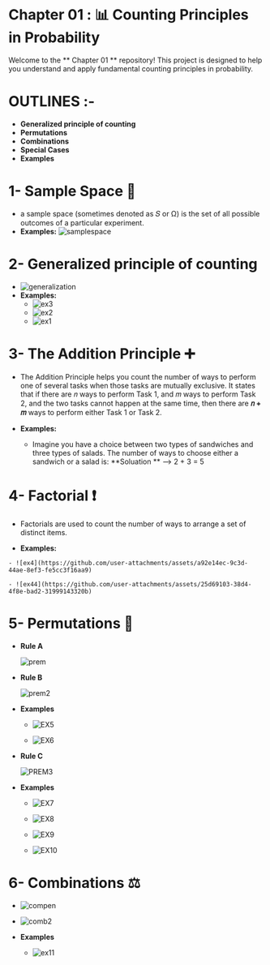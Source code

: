 # Chapter 01 : 📊 Counting Principles in Probability

Welcome to the ** Chapter 01 ** repository! This project is designed to help you understand and apply fundamental counting principles in probability.

# OUTLINES :- 
  
  - **Generalized principle of counting** 
  - **Permutations**
  - **Combinations**
  - **Special Cases**
  - **Examples**

# 1- Sample Space 🎲
  - a sample space (sometimes denoted as 𝑆 or Ω) is the set of all possible outcomes of a particular experiment.
  - **Examples:**
    ![samplespace](https://github.com/user-attachments/assets/83aa67e4-bdaf-47cc-bdff-76cc3da24c57)
    
# 2-  **Generalized principle of counting**
  - ![generalization](https://github.com/user-attachments/assets/38804614-4c71-4daf-aee4-397c19695e18)
  - **Examples:**
    - ![ex3](https://github.com/user-attachments/assets/dbd1fba3-e21d-43e6-a584-658593334b40)
    - ![ex2](https://github.com/user-attachments/assets/9c09a1d5-314a-4fc1-abe6-e97d0749468f)
    - ![ex1](https://github.com/user-attachments/assets/d88bfdae-ff81-4561-b308-864305fb75d8)

# 3- **The Addition Principle ➕**
  - The Addition Principle helps you count the number of ways to perform one of several tasks when those tasks are mutually exclusive. It states that if there are 𝑛 ways to perform Task 1, and 𝑚 ways to perform 
    Task 2, and the two tasks cannot happen at the same time, then there are **𝑛 + 𝑚** ways to perform either Task 1 or Task 2.
    
  - **Examples:**
    
    - Imagine you have a choice between two types of sandwiches and three types of salads. The number of ways to choose either a sandwich or a salad is:
         **Soluation ** --> 2 + 3 = 5

      
# 4- **Factorial ❗** 
  - Factorials are used to count the number of ways to arrange a set of distinct items.
    
   - **Examples:**

    - ![ex4](https://github.com/user-attachments/assets/a92e14ec-9c3d-44ae-8ef3-fe5cc3f16aa9)
    
    - ![ex44](https://github.com/user-attachments/assets/25d69103-38d4-4f8e-bad2-31999143320b)
    

# 5- **Permutations 🔄** 

  - **Rule A** 
    
    ![prem](https://github.com/user-attachments/assets/b76e03df-8ed8-4e74-9f89-e187f9d65448)
   
  - **Rule B**
    
     ![prem2](https://github.com/user-attachments/assets/f8944117-9980-4604-819b-c2666949597c)
   
  - **Examples**
   
     - ![EX5](https://github.com/user-attachments/assets/a86fb11d-2ca0-4f4b-ade9-1d48c5d1beaa)
       
     - ![EX6](https://github.com/user-attachments/assets/3dad209b-5dec-4525-b0e0-567d47abc91b)
 
 - **Rule C**
   
    ![PREM3](https://github.com/user-attachments/assets/3728697e-f983-4d30-993d-f773af55b3f8)
 
 - **Examples**
     - ![EX7](https://github.com/user-attachments/assets/c433dbac-9a42-4486-b10e-48b75957c628)
       
     - ![EX8](https://github.com/user-attachments/assets/7f866945-6199-4aab-9a83-fe72bba253c5)
     
     - ![EX9](https://github.com/user-attachments/assets/499cddaa-3c34-4e0c-a14c-1ff5792353e5)
     
     - ![EX10](https://github.com/user-attachments/assets/2b3ecdc0-9f15-4db1-98e7-24ba881f460c)


# 6- Combinations ⚖️

  - ![compen](https://github.com/user-attachments/assets/19af571b-5f50-4282-8b90-201a351a0fd4)
    
  - ![comb2](https://github.com/user-attachments/assets/18c49d3a-d115-42df-a791-096ec1cc2bcd)
  
  - **Examples**
  
     - ![ex11](https://github.com/user-attachments/assets/3a920297-511d-4f50-8984-8386f8946e24)








